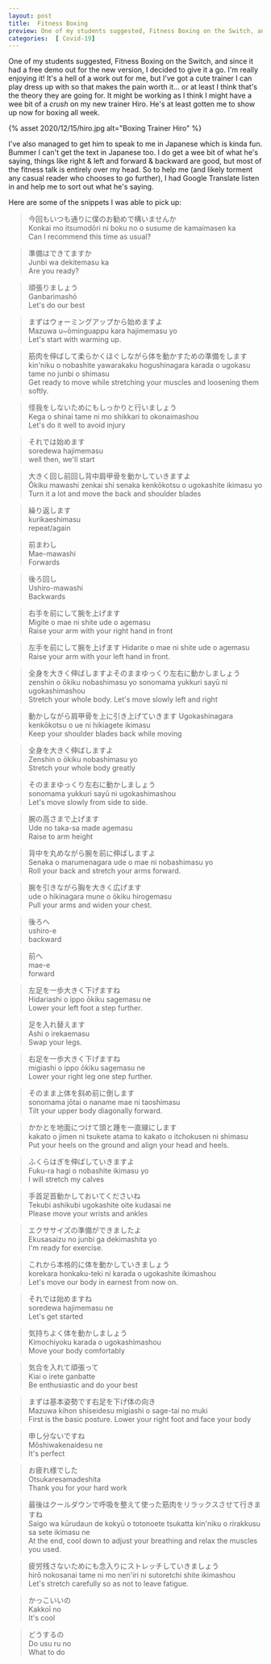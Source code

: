 ```yaml
---
layout: post
title:  Fitness Boxing
preview: One of my students suggested, Fitness Boxing on the Switch, and since it had a free demo out for the new version, I decided to give it a go. I'm really enjoying it! It's a hell of a work out for me, but I've got a cute trainer I can play dress up with so that makes the pain worth it... or at least I think that's the theory they are going for. 
categories:  [ Covid-19]
---
```


One of my students suggested, Fitness Boxing on the Switch, and since it had a free demo out for the new version, I decided to give it a go. I'm really enjoying it! It's a hell of a work out for me, but I've got a cute trainer I can play dress up with so that makes the pain worth it... or at least I think that's the theory they are going for. It might be working as I think I might have a wee bit of a *crush* on my new trainer Hiro. He's at least gotten me to show up now for boxing all week. 

{% asset 2020/12/15/hiro.jpg alt="Boxing Trainer Hiro" %}

I've also managed to get him to speak to me in Japanese which is kinda fun. Bummer I can't get the text in Japanese too. I do get a wee bit of what he's saying, things like right & left and forward & backward are good, but most of the fitness talk is entirely over my head. So to help me (and likely torment any casual reader who chooses to go further), I had Google Translate listen in and help me to sort out what he's saying. 

Here are some of the snippets I was able to pick up:

> 今回もいつも通りに僕のお勧めで構いませんか  
> Konkai mo itsumodōri ni boku no o susume de kamaimasen ka  
> Can I recommend this time as usual?  

> 準備はできてますか   
> Junbi wa dekitemasu ka   
> Are you ready?

> 頑張りましょう  
> Ganbarimashō  
> Let's do our best

> まずはウォーミングアップから始めますよ  
> Mazuwa u~ōminguappu kara hajimemasu yo   
> Let's start with warming up. 

> 筋肉を伸ばして柔らかくほぐしながら体を動かすための準備をします  
> kin'niku o nobashite yawarakaku hogushinagara karada o ugokasu tame no junbi o shimasu  
> Get ready to move while stretching your muscles and loosening them softly.


> 怪我をしないためにもしっかりと行いましょう  
> Kega o shinai tame ni mo shikkari to okonaimashou  
> Let's do it well to avoid injury 

> それでは始めます  
> soredewa hajimemasu  
> well then, we'll start

> 大きく回し前回し背中肩甲骨を動かしていきますよ  
> Ōkiku mawashi zenkai shi senaka kenkōkotsu o ugokashite ikimasu yo  
> Turn it a lot and move the back and shoulder blades

> 繰り返します  
> kurikaeshimasu   
> repeat/again  

> 前まわし    
> Mae-mawashi    
> Forwards  

> 後ろ回し  
> Ushiro-mawashi  
> Backwards

> 右手を前にして腕を上げます  
> Migite o mae ni shite ude o agemasu  
> Raise your arm with your right hand in front

> 左手を前にして腕を上げます
> Hidarite o mae ni shite ude o agemasu 
> Raise your arm with your left hand in front. 

> 全身を大きく伸ばしますよそのままゆっくり左右に動かしましょう  
> zenshin o ōkiku nobashimasu yo sonomama yukkuri sayū ni ugokashimashou  
> Stretch your whole body. Let's move slowly left and right

> 動かしながら肩甲骨を上に引き上げていきます
> Ugokashinagara kenkōkotsu o ue ni hikiagete ikimasu  
> Keep your shoulder blades back while moving  

> 全身を大きく伸ばしますよ  
> Zenshin o ōkiku nobashimasu yo   
> Stretch your whole body greatly 

> そのままゆっくり左右に動かしましょう  
> sonomama yukkuri sayū ni ugokashimashou  
> Let's move slowly from side to side. 

> 腕の高さまで上げます  
> Ude no taka-sa made agemasu  
> Raise to arm height

> 背中を丸めながら腕を前に伸ばしますよ   
> Senaka o marumenagara ude o mae ni nobashimasu yo  
> Roll your back and stretch your arms forward.  

> 腕を引きながら胸を大きく広げます  
> ude o hikinagara mune o ōkiku hirogemasu  
> Pull your arms and widen your chest.

> 後ろへ  
> ushiro-e  
> backward  

> 前へ  
> mae-e  
> forward

> 左足を一歩大きく下げますね  
> Hidariashi o ippo ōkiku sagemasu ne   
> Lower your left foot a step further. 

> 足を入れ替えます  
> Ashi o irekaemasu   
> Swap your legs. 

> 右足を一歩大きく下げますね  
> migiashi o ippo ōkiku sagemasu ne  
> Lower your right leg one step further. 

> そのまま上体を斜め前に倒します  
> sonomama jōtai o naname mae ni taoshimasu  
> Tilt your upper body diagonally forward. 

> かかとを地面につけて頭と踵を一直線にします  
> kakato o jimen ni tsukete atama to kakato o itchokusen ni shimasu  
> Put your heels on the ground and align your head and heels.

> ふくらはぎを伸ばしていきますよ  
> Fuku-ra hagi o nobashite ikimasu yo  
> I will stretch my calves

> 手首足首動かしておいてくださいね  
> Tekubi ashikubi ugokashite oite kudasai ne  
> Please move your wrists and ankles  

> エクササイズの準備ができましたよ  
> Ekusasaizu no junbi ga dekimashita yo  
> I'm ready for exercise. 

> これから本格的に体を動かしていきましょう  
> korekara honkaku-teki ni karada o ugokashite ikimashou  
> Let's move our body in earnest from now on. 

> それでは始めますね   
> soredewa hajimemasu ne   
> Let's get started  

> 気持ちよく体を動かしましょう   
> Kimochiyoku karada o ugokashimashou   
> Move your body comfortably

> 気合を入れて頑張って  
> Kiai o irete ganbatte  
> Be enthusiastic and do your best

> まずは基本姿勢です右足を下げ体の向き  
> Mazuwa kihon shiseidesu migiashi o sage-tai no muki  
> First is the basic posture. Lower your right foot and face your body

> 申し分ないですね  
> Mōshiwakenaidesu ne  
> It's perfect  

> お疲れ様でした  
> Otsukaresamadeshita  
> Thank you for your hard work

> 最後はクールダウンで呼吸を整えて使った筋肉をリラックスさせて行きますね  
> Saigo wa kūrudaun de kokyū o totonoete tsukatta kin'niku o rirakkusu sa sete ikimasu ne  
> At the end, cool down to adjust your breathing and relax the muscles you used. 

> 疲労残さないためにも念入りにストレッチしていきましょう  
> hirō nokosanai tame ni mo nen'iri ni sutoretchi shite ikimashou  
> Let's stretch carefully so as not to leave fatigue.

> かっこいいの  
> Kakkoī no  
> It's cool

> どうするの  
> Do usu ru no  
> What to do

